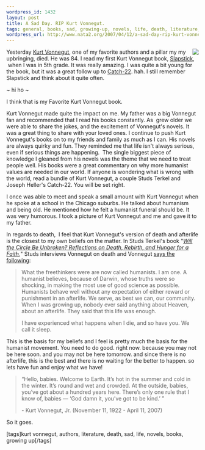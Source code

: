 ```yaml
--- 
wordpress_id: 1432
layout: post
title: A Sad Day. RIP Kurt Vonnegut.
tags: general, books, sad, growing-up, novels, life, death, literature, authors, kurt-vonnegut
wordpress_url: http://www.nata2.org/2007/04/12/a-sad-day-rip-kurt-vonnegut/
---
```

<p><img src="http://farm1.static.flickr.com/234/456138744_bd159ed29d_m.jpg" align="right">Yesterday <a href="http://en.wikipedia.org/wiki/Kurt_Vonnegut">Kurt Vonnegut</a>, one of my favorite authors and a pillar my my upbringing, died. He was 84. I read my first Kurt Vonnegut book, <a href="http://www.amazon.com/Slapstick-Lonesome-More-Kurt-Vonnegut/dp/0385334230/ref=pd_bbs_sr_10/104-8140476-8316711?ie=UTF8&amp;s=books&amp;qid=1176359408&amp;sr=8-10">Slapstick</a>, &nbsp;when I was in 5th grade. It was really amazing. I was quite a bit young for the book, but it was a great follow up to <a href="http://www.amazon.com/Catch-22-Novel-Simon-Schuster-Classics/dp/0684865130/ref=pd_bbs_sr_1/104-8140476-8316711?ie=UTF8&amp;s=books&amp;qid=1176360307&amp;sr=1-1">Catch-22</a>. hah. I still remember Slapstick and think about it quite often.</p>
<p>~ hi ho ~</p>
<p>I think that is my Favorite Kurt Vonnegut book.</p>
<p>Kurt Vonnegut made quite the impact on me.&nbsp;My father was a big Vonnegut fan and recommended that I read his books constantly. As&nbsp; grew older we were able to share the jokes, and the excitement of Vonnegut's novels. It was a great thing to share with your loved ones. I continue to push Kurt Vonnegut's books on to my friends and family as much as I can. His novels are always quirky and fun. They reminded me that life isn't always serious, even if serious things are happening.&nbsp; The single biggest piece of knowledge I gleaned from his novels was the theme that&nbsp;we need to treat people well. His books were a great commentary on why more humanist values are needed in our world. If anyone is wondering what is wrong with the world, read a bundle of Kurt Vonnegut, a couple Studs Terkel and Joseph Heller's Catch-22. You will be set right.</p>
<p>I once was able to meet and speak a small amount with Kurt Vonnegut when he spoke at a school in the Chicago suburbs. He talked about humanism and being old. He mentioned how he felt a humanist funeral should&nbsp;be. It was very humorous. I took a picture of Kurt Vonnegut and me and gave&nbsp;it to my father.</p>
<p>In regards to death,&nbsp; I feel that Kurt Vonnegut's version of death and afterlife is the closest to my own beliefs on the matter.&nbsp;In Studs Terkel's book&nbsp;"<i><a href="http://www.amazon.com/Will-Circle-Unbroken-Reflections-Ballantine/dp/0345451201/ref=pd_bbs_sr_7/104-8140476-8316711?ie=UTF8&amp;s=books&amp;qid=1176360262&amp;sr=8-7">Will the Circle Be Unbroken? Reflections on Death, Rebirth, and Hunger for a Faith</a>,</i>" Studs interviews Vonnegut on death and Vonnegut <a href="http://speakingoffaith.publicradio.org/programs/studsterkel/vonnegut.shtml">says the following</a>:</p>
<blockquote>
<p>What the freethinkers were are now called humanists. I am one. A humanist believes, because of Darwin, whose truths were so shocking, in making the most use of good science as possible. Humanists behave well without any expectation of either reward or punishment in an afterlife. We serve, as best we can, our community. When I was growing up, nobody ever said anything about Heaven, about an afterlife. They said that this life was enough.</p>
<p>I have experienced what happens when I die, and so have you. We call it sleep.</p>
</blockquote>
<p>This is the basis for my beliefs and I feel is pretty much the basis for the humanist movement. You need to do good. right now. because you may not be here soon. and you may not be here tomorrow. and since there is no afterlife, this is the best and there is no waiting for the better to happen. so lets have fun and enjoy what we have!</p>
<blockquote>
<p>&ldquo;Hello, babies. Welcome to Earth. It&rsquo;s hot in the summer and cold in the winter. It&rsquo;s round and wet and crowded. At the outside, babies, you&rsquo;ve got about a hundred years here. There&rsquo;s only one rule that I know of, babies &mdash; &lsquo;God damn it, you&rsquo;ve got to be kind.&rsquo; &rdquo;</p>
<p>- Kurt Vonnegut, Jr. (November 11, 1922 - April 11, 2007)</p>
</blockquote>
<p>So it goes.</p>
<div class="wlWriterSmartContent" id="0767317B-992E-4b12-91E0-4F059A8CECA8:38b4925d-f122-4be7-89cf-474a253a242f" contenteditable="false" style="padding-right: 0px; display: inline; padding-left: 0px; padding-bottom: 0px; margin: 0px; padding-top: 0px">[tags]kurt vonnegut, authors, literature, death, sad, life, novels, books, growing up[/tags]</div>


